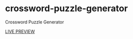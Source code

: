 # crossword-puzzle-generator
Crossword Puzzle Generator

[LIVE PREVIEW](https://voluntari-noi.github.io/crossword-puzzle-generator/)
